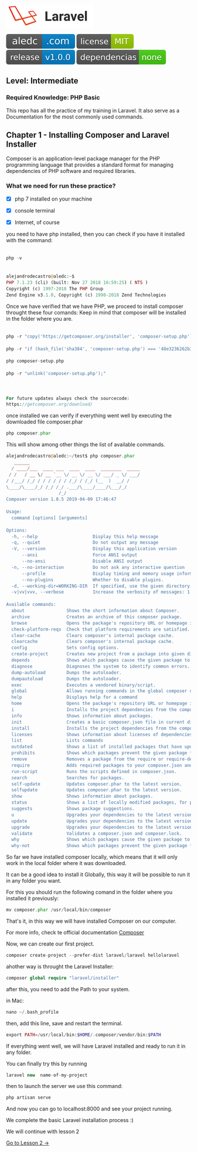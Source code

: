 ![Laravel](https://raw.githubusercontent.com/aledc7/Laravel/master/pirullo.png "Aledc.com")

[![aledc.com](https://github.com/aledc7/Scrum-Certification/blob/master/recursos/aledc.com.svg)](https://aledc.com)
[![License](https://github.com/aledc7/Scrum-Certification/blob/master/recursos/mit-license.svg)](https://aledc.com)
[![GitHub release](https://github.com/aledc7/Scrum-Certification/blob/master/recursos/release.svg)](https://aledc.com)
[![Dependencies](https://github.com/aledc7/Scrum-Certification/blob/master/recursos/dependencias-none.svg)](https://aledc.com)



## Level:  Intermediate
### Required Knowledge:  PHP Basic

This repo has all the practice of my training in Laravel. It also serve as a Documentation for the most commonly used commands.  


## Chapter 1 - Installing Composer and Laravel Installer

Composer is an application-level package manager for the PHP programming language that provides a standard format for managing dependencies of PHP software and required libraries.


### What we need for run these practice?

- [x] php 7 installed on your machine
- [x] console terminal
- [x] Internet, of course


you need to have php installed, then you can check if you have it installed with the command:

```php

php -v


alejandrodecastro@aledc:~$
PHP 7.1.23 (cli) (built: Nov 27 2018 16:59:25) ( NTS )
Copyright (c) 1997-2018 The PHP Group
Zend Engine v3.1.0, Copyright (c) 1998-2018 Zend Technologies
```


Once we have verified that we have PHP, we proceed to install composer throught these four comands:
Keep in mind that composer will be installed in the folder where you are.


```php

php -r "copy('https://getcomposer.org/installer', 'composer-setup.php');"

php -r "if (hash_file('sha384', 'composer-setup.php') === '48e3236262b34d30969dca3c37281b3b4bbe3221bda826ac6a9a62d6444cdb0dcd0615698a5cbe587c3f0fe57a54d8f5') { echo 'Installer verified'; } else { echo 'Installer corrupt'; unlink('composer-setup.php'); } echo PHP_EOL;"

php composer-setup.php

php -r "unlink('composer-setup.php');"



For future updates always check the sourcecode:
https://getcomposer.org/download/

```

once installed we can verify if everything went well by executing the downloaded file composer.phar

```php
php composer.phar
```

This will show among other things the list of available commands.

```php
alejandrodecastro@aledc:~/test$ php composer.phar
   ______
  / ____/___  ____ ___  ____  ____  ________  _____
 / /   / __ \/ __ `__ \/ __ \/ __ \/ ___/ _ \/ ___/
/ /___/ /_/ / / / / / / /_/ / /_/ (__  )  __/ /
\____/\____/_/ /_/ /_/ .___/\____/____/\___/_/
                    /_/
Composer version 1.8.5 2019-04-09 17:46:47

Usage:
  command [options] [arguments]

Options:
  -h, --help                     Display this help message
  -q, --quiet                    Do not output any message
  -V, --version                  Display this application version
      --ansi                     Force ANSI output
      --no-ansi                  Disable ANSI output
  -n, --no-interaction           Do not ask any interactive question
      --profile                  Display timing and memory usage information
      --no-plugins               Whether to disable plugins.
  -d, --working-dir=WORKING-DIR  If specified, use the given directory as working directory.
  -v|vv|vvv, --verbose           Increase the verbosity of messages: 1 for normal output, 2 for more verbose output and 3 for debug

Available commands:
  about                Shows the short information about Composer.
  archive              Creates an archive of this composer package.
  browse               Opens the package's repository URL or homepage in your browser.
  check-platform-reqs  Check that platform requirements are satisfied.
  clear-cache          Clears composer's internal package cache.
  clearcache           Clears composer's internal package cache.
  config               Sets config options.
  create-project       Creates new project from a package into given directory.
  depends              Shows which packages cause the given package to be installed.
  diagnose             Diagnoses the system to identify common errors.
  dump-autoload        Dumps the autoloader.
  dumpautoload         Dumps the autoloader.
  exec                 Executes a vendored binary/script.
  global               Allows running commands in the global composer dir ($COMPOSER_HOME).
  help                 Displays help for a command
  home                 Opens the package's repository URL or homepage in your browser.
  i                    Installs the project dependencies from the composer.lock file if present, or falls back on the composer.json.
  info                 Shows information about packages.
  init                 Creates a basic composer.json file in current directory.
  install              Installs the project dependencies from the composer.lock file if present, or falls back on the composer.json.
  licenses             Shows information about licenses of dependencies.
  list                 Lists commands
  outdated             Shows a list of installed packages that have updates available, including their latest version.
  prohibits            Shows which packages prevent the given package from being installed.
  remove               Removes a package from the require or require-dev.
  require              Adds required packages to your composer.json and installs them.
  run-script           Runs the scripts defined in composer.json.
  search               Searches for packages.
  self-update          Updates composer.phar to the latest version.
  selfupdate           Updates composer.phar to the latest version.
  show                 Shows information about packages.
  status               Shows a list of locally modified packages, for packages installed from source.
  suggests             Shows package suggestions.
  u                    Upgrades your dependencies to the latest version according to composer.json, and updates the composer.lock file.
  update               Upgrades your dependencies to the latest version according to composer.json, and updates the composer.lock file.
  upgrade              Upgrades your dependencies to the latest version according to composer.json, and updates the composer.lock file.
  validate             Validates a composer.json and composer.lock.
  why                  Shows which packages cause the given package to be installed.
  why-not              Shows which packages prevent the given package from being installed.
```

So far we have installed composer locally, which means that it will only work in the local folder where it was downloaded.

It can be a good idea to install it Globally, this way it will be possible to run it in any folder you want.

For this you should run the following comand in the folder where you installed it previously:

```php
mv composer.phar /usr/local/bin/composer
```

That's it, in this way we will have installed Composer on our computer.

For more info, check te official documentation [Composer](https://getcomposer.org/doc/00-intro.md)


Now, we can create our first project.

```php
composer create-project --prefer-dist laravel/laravel hellolaravel
```

ahother way is throught the Laravel Installer:

```php
composer global require "laravel/installer"
```

after this, you need to add the Path to your system.

in Mac:
```php
nano ~/.bash_profile
```

then, add this line, save and restart the terminal.

```php
export PATH=/usr/local/bin:$HOME/.composer/vendor/bin:$PATH
```


If everything went well, we will have Laravel installed and ready to run it in any folder.


You can finally try this by running

```php
laravel new  name-of-my-project
```

then to launch the server we use this command:

```php
php artisan serve
```

And now you can go to localhost:8000  and see your project running.



We complete the basic Laravel installation process  :)


We will continue with lesson 2









[Go to Lesson 2 ->](https://github.com/aledc7/Laravel/blob/master/lesson_2_Get_Starting.md)

